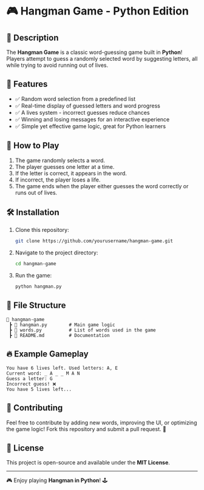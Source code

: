 # 🎮 Hangman Game - Python Edition

## 📝 Description
The **Hangman Game** is a classic word-guessing game built in **Python**! Players attempt to guess a randomly selected word by suggesting letters, all while trying to avoid running out of lives.

## 🚀 Features
- ✅ Random word selection from a predefined list
- ✅ Real-time display of guessed letters and word progress
- ✅ A lives system - incorrect guesses reduce chances
- ✅ Winning and losing messages for an interactive experience
- ✅ Simple yet effective game logic, great for Python learners

## 🎯 How to Play
1. The game randomly selects a word.
2. The player guesses one letter at a time.
3. If the letter is correct, it appears in the word.
4. If incorrect, the player loses a life.
5. The game ends when the player either guesses the word correctly or runs out of lives.

## 🛠️ Installation
1. Clone this repository:
   ```bash
   git clone https://github.com/yourusername/hangman-game.git
   ```
2. Navigate to the project directory:
   ```bash
   cd hangman-game
   ```
3. Run the game:
   ```bash
   python hangman.py
   ```

## 📂 File Structure
```
📂 hangman-game
 ┣ 📜 hangman.py        # Main game logic
 ┣ 📜 words.py          # List of words used in the game
 ┣ 📜 README.md         # Documentation
```

## 🔥 Example Gameplay
```
You have 6 lives left. Used letters: A, E
Current word: _ A _ _ M A N
Guess a letter: G
Incorrect guess! ❌
You have 5 lives left...
```

## 🎉 Contributing
Feel free to contribute by adding new words, improving the UI, or optimizing the game logic! Fork this repository and submit a pull request. 🚀

## 📜 License
This project is open-source and available under the **MIT License**.

---

🎮 Enjoy playing **Hangman in Python**! 🕹️

